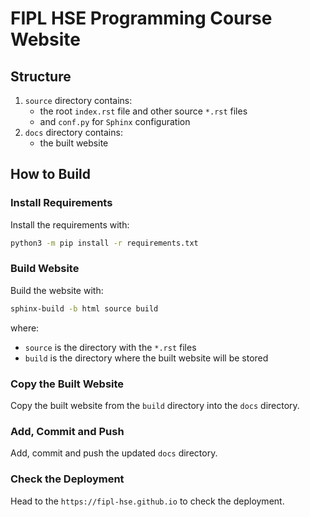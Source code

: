 # FIPL HSE Programming Course Website

## Structure

1. `source` directory contains:
   * the root `index.rst` file and other source `*.rst` files 
   * and `conf.py` for `Sphinx` configuration
2. `docs` directory contains:
   * the built website

## How to Build

### Install Requirements

Install the requirements with:
```bash
python3 -m pip install -r requirements.txt
```

### Build Website

Build the website with:

```bash
sphinx-build -b html source build
```

where:
* `source` is the directory with the `*.rst` files
* `build` is the directory where the built website will be stored

### Copy the Built Website

Copy the built website from the `build` directory into the `docs` directory.

### Add, Commit and Push 

Add, commit and push the updated `docs` directory.

### Check the Deployment

Head to the `https://fipl-hse.github.io` to check the deployment.
